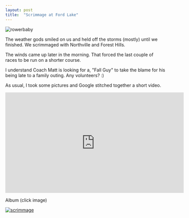 ```yaml
---
layout: post
title:  "Scrimmage at Ford Lake"
---
```

![rowerbaby](http://i.imgur.com/izdosoO.jpg)

The weather gods smiled on us and held off the storms (mostly) until we
finished. We scrimmaged with Northville and Forest Hills.

The winds came up later in the morning. That forced the last couple of races to
be run on a shorter course.

I understand Coach Matt is looking for a, "Fall Guy" to take the blame for his
being late to a family outing. Any volunteers? :)

As usual, I took some pictures and Google stitched together a short video.

<iframe width="560" height="315" src="https://www.youtube.com/embed/885TahU70os" frameborder="0" allowfullscreen></iframe>

Album (click image)

[![scrimmage](http://i.imgur.com/jCae8ia.jpg)](https://goo.gl/photos/yQXdCFCZ2W2oivFp7)


